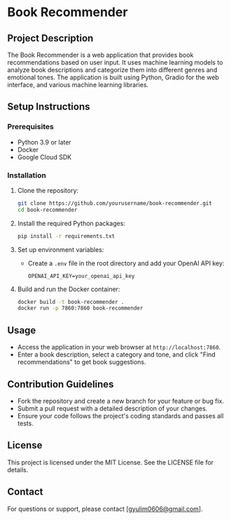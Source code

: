 # Book Recommender

## Project Description
The Book Recommender is a web application that provides book recommendations based on user input. It uses machine learning models to analyze book descriptions and categorize them into different genres and emotional tones. The application is built using Python, Gradio for the web interface, and various machine learning libraries.

## Setup Instructions

### Prerequisites
- Python 3.9 or later
- Docker
- Google Cloud SDK

### Installation
1. Clone the repository:
   ```bash
   git clone https://github.com/yourusername/book-recommender.git
   cd book-recommender
   ```

2. Install the required Python packages:
   ```bash
   pip install -r requirements.txt
   ```

3. Set up environment variables:
   - Create a `.env` file in the root directory and add your OpenAI API key:
     ```
     OPENAI_API_KEY=your_openai_api_key
     ```

4. Build and run the Docker container:
   ```bash
   docker build -t book-recommender .
   docker run -p 7860:7860 book-recommender
   ```

## Usage
- Access the application in your web browser at `http://localhost:7860`.
- Enter a book description, select a category and tone, and click "Find recommendations" to get book suggestions.

## Contribution Guidelines
- Fork the repository and create a new branch for your feature or bug fix.
- Submit a pull request with a detailed description of your changes.
- Ensure your code follows the project's coding standards and passes all tests.

## License
This project is licensed under the MIT License. See the LICENSE file for details.

## Contact
For questions or support, please contact [gyulim0606@gmail.com]. 
